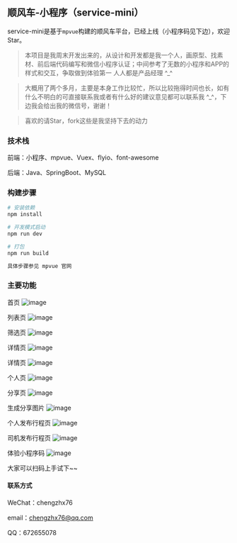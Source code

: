 ## 顺风车-小程序（service-mini）

service-mini是基于`mpvue`构建的顺风车平台，已经上线（小程序码见下边），欢迎Star。

> 本项目是我周末开发出来的，从设计和开发都是我一个人，画原型、找素材、前后端代码编写和微信小程序认证；中间参考了无数的小程序和APP的样式和交互，争取做到体验第一 人人都是产品经理 ^_^

> 大概用了两个多月，主要是本身工作比较忙，所以比较拖得时间也长，如有什么不明白的可直接联系我或者有什么好的建议意见都可以联系我 ^_^，下边我会给出我的微信号，谢谢！

> 喜欢的请Star，fork这些是我坚持下去的动力


### 技术栈

前端：小程序、mpvue、Vuex、flyio、font-awesome

后端：Java、SpringBoot、MySQL


### 构建步骤

``` bash
# 安装依赖
npm install

# 开发模式启动
npm run dev

# 打包
npm run build

具体步骤参见 mpvue 官网
```

### 主要功能

首页
![image](https://github.com/chengzhx76/service-mini/blob/master/resource/mp-1.jpg)

列表页
![image](https://github.com/chengzhx76/service-mini/blob/master/resource/mp-2.jpg)

筛选页
![image](https://github.com/chengzhx76/service-mini/blob/master/resource/mp-3.jpg)

详情页
![image](https://github.com/chengzhx76/service-mini/blob/master/resource/mp-4.jpg)

详情页
![image](https://github.com/chengzhx76/service-mini/blob/master/resource/mp-5.jpg)

个人页
![image](https://github.com/chengzhx76/service-mini/blob/master/resource/mp-6.jpg)

分享页
![image](https://github.com/chengzhx76/service-mini/blob/master/resource/mp-7.jpg)

生成分享图片
![image](https://github.com/chengzhx76/service-mini/blob/master/resource/mp-8.jpg)

个人发布行程页
![image](https://github.com/chengzhx76/service-mini/blob/master/resource/mp-9.jpg)

司机发布行程页
![image](https://github.com/chengzhx76/service-mini/blob/master/resource/mp-10.jpg)


体验小程序码
![image](https://github.com/chengzhx76/service-mini/blob/master/resource/qrcode.jpg)


大家可以扫码上手试下~~

#### 联系方式

WeChat：chengzhx76

email：chengzhx76@qq.com
 
QQ：672655078
